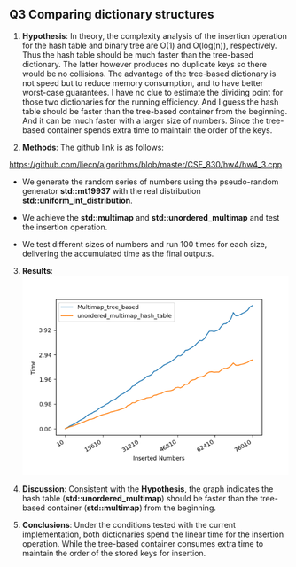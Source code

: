 ## Q3 Comparing dictionary structures
1. __Hypothesis__: In theory, the complexity analysis of the insertion operation for the hash table and binary tree are O(1) and O(log(n)), respectively. Thus the hash table should be much faster than the tree-based dictionary. The latter however produces no duplicate keys so there would be no collisions. The advantage of the tree-based dictionary is not speed but to reduce memory consumption, and to have better worst-case guarantees. I have no clue to estimate the dividing point for those two dictionaries for the running efficiency. And I guess the hash table should be faster than the tree-based container from the beginning. And it can be much faster with a larger size of numbers. Since the tree-based container spends extra time to maintain the order of the keys.

2. __Methods__: The github link is as follows:

https://github.com/liecn/algorithms/blob/master/CSE_830/hw4/hw4_3.cpp

- We generate the random series of numbers using the pseudo-random generator __std::mt19937__ with the real distribution __std::uniform_int_distribution__.

- We achieve the __std::multimap__ and __std::unordered_multimap__ and test the insertion operation.

- We test different sizes of numbers and run 100 times for each size, delivering the accumulated time as the final outputs. 

3. __Results__: 
![chirp](./hw4_3.png) 

4. __Discussion__: Consistent with the __Hypothesis__, the graph indicates the hash table (__std::unordered_multimap__) should be faster than the tree-based container (__std::multimap__) from the beginning.

5. __Conclusions__: Under the conditions tested with the current implementation, both dictionaries spend the linear time for the insertion operation. While the tree-based container consumes extra time to maintain the order of the stored keys for insertion.